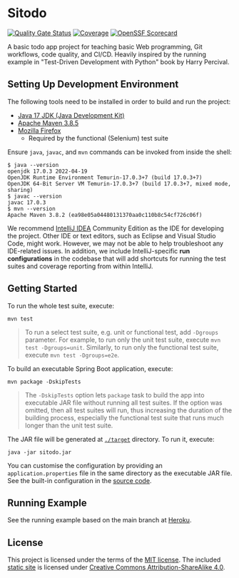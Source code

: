 # Sitodo

[![Quality Gate Status](https://sonarcloud.io/api/project_badges/measure?project=addianto_sitodo&metric=alert_status)](https://sonarcloud.io/summary/new_code?id=addianto_sitodo)
[![Coverage](https://sonarcloud.io/api/project_badges/measure?project=addianto_sitodo&metric=coverage)](https://sonarcloud.io/summary/new_code?id=addianto_sitodo)
[![OpenSSF Scorecard](https://api.scorecard.dev/projects/github.com/addianto/sitodo/badge)](https://scorecard.dev/viewer/?uri=github.com/addianto/sitodo)

A basic todo app project for teaching basic Web programming, Git workflows, code quality,
and CI/CD. Heavily inspired by the running example in "Test-Driven Development with Python" book by Harry Percival.

## Setting Up Development Environment

The following tools need to be installed in order to build and run the project:

-  [Java 17 JDK (Java Development Kit)](https://adoptium.net)
-  [Apache Maven 3.8.5](https://maven.apache.org/download.cgi)
-  [Mozilla Firefox](https://www.mozilla.org/en-US/firefox/)
   - Required by the functional (Selenium) test suite

Ensure `java`, `javac`, and `mvn` commands can be invoked from inside the shell:

```shell
$ java --version
openjdk 17.0.3 2022-04-19
OpenJDK Runtime Environment Temurin-17.0.3+7 (build 17.0.3+7)
OpenJDK 64-Bit Server VM Temurin-17.0.3+7 (build 17.0.3+7, mixed mode, sharing)
$ javac --version
javac 17.0.3
$ mvn --version
Apache Maven 3.8.2 (ea98e05a04480131370aa0c110b8c54cf726c06f)
```

We recommend [IntelliJ IDEA](https://www.jetbrains.com/idea/) Community Edition
as the IDE for developing the project. Other IDE or text editors, such as Eclipse
and Visual Studio Code, might work. However, we may not be able to help troubleshoot
any IDE-related issues. In addition, we include IntelliJ-specific **run configurations**
in the codebase that will add shortcuts for running the test suites and coverage
reporting from within IntelliJ.

## Getting Started

To run the whole test suite, execute:

```shell
mvn test
```

> To run a select test suite, e.g. unit or functional test, add `-Dgroups`
> parameter. For example, to run only the unit test suite, execute
> `mvn test -Dgroups=unit`.  Similarly, to run only the functional test suite,
> execute `mvn test -Dgroups=e2e`.

To build an executable Spring Boot application, execute:

```shell
mvn package -DskipTests
```

> The `-DskipTests` option lets `package` task to build the app into executable
> JAR file without running all test suites. If the option was omitted, then
> all test suites will run, thus increasing the duration of the building process,
> especially the functional test suite that runs much longer than the unit test
> suite.

The JAR file will be generated at [`./target`](./target) directory. To run it,
execute:

```shell
java -jar sitodo.jar
```

You can customise the configuration by providing an `application.properties`
file in the same directory as the executable JAR file. See the built-in
configuration in the [source code](./src/main/resources/application.properties).

## Running Example

See the running example based on the main branch at [Heroku](https://sitodo-example.herokuapp.com).

## License

This project is licensed under the terms of the [MIT license](./LICENSE). The
included [static site](./docs) is licensed under [Creative Commons Attribution-ShareAlike 4.0](./docs/LICENSE).
